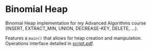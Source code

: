 # Binomial Heap

Binomial Heap implementation for my Advanced Algorithms course (INSERT, EXTRACT_MIN, UNION, DECREASE-KEY, DELETE, ...). 

Features a `main()` that allows for heap creation and manipulation. Operations interface detailed in [script.pdf](./script.pdf).
